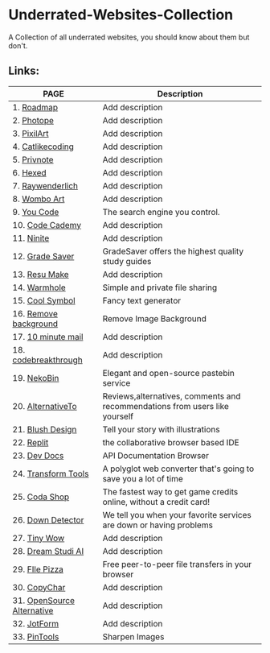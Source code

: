 # Underrated-Websites-Collection
A Collection of all underrated websites, you should know about them but don't.

## Links:
| PAGE | Description |
| ---- | ----------- |
|1. [Roadmap](https://roadmap.sh/) | Add description |
|2. [Photope](https://www.photopea.com/) | Add description |
|3. [PixilArt](https://www.pixilart.com/) | Add description |
|4. [Catlikecoding](https://catlikecoding.com/unity/tutorials/) | Add description |
|5. [Privnote](https://privnote.com/) | Add description |
|6. [Hexed](https://hexed.it/) | Add description |
|7. [Raywenderlich](https://www.raywenderlich.com/) | Add description |
|8. [Wombo Art](https://www.wombo.art/) | Add description |
|9. [You Code](https://you.com/code) | The search engine you control. |
|10. [Code Cademy](http://www.codecademy.com/) | Add description |
|11. [Ninite](https://ninite.com/) | Add description |
|12. [Grade Saver](https://www.gradesaver.com/) | GradeSaver offers the highest quality study guides |
|13. [Resu Make](https://latexresu.me/generator/templates) | Add description |
|14. [Warmhole](https://wormhole.app/) | Simple and private file sharing |
|15. [Cool Symbol](https://coolsymbol.com/cool-fancy-text-generator.html) | Fancy text generator |
|16. [Remove background](https://www.remove.bg/) | Remove Image Background |
|17. [10 minute mail](https://10MinuteMail.com) | Add description |
|18. [codebreakthrough](https://www.codebreakthrough.com/) | Add description |
|19. [NekoBin](https://nekobin.com/) | Elegant and open-source pastebin service |
|20. [AlternativeTo](https://alternativeto.net/) | Reviews,alternatives, comments and recommendations from users like yourself |
|21. [Blush Design](https://blush.design/) | Tell your story with illustrations |
|22. [Replit](https://replit.com/) | the collaborative browser based IDE |
|23. [Dev Docs](https://devdocs.io/) | API Documentation Browser |
|24. [Transform Tools](https://transform.tools/) | A polyglot web converter that's going to save you a lot of time |
|25. [Coda Shop](https://www.codashop.com/en-in/) | The fastest way to get game credits online, without a credit card! |
|26. [Down Detector](https://downdetector.in/) | We tell you when your favorite services are down or having problems |
|27. [Tiny Wow](https://tinywow.com/) | Add description |
|28. [Dream Studi AI](https://beta.dreamstudio.ai/dream) | Add description |
|29. [FIle Pizza](https://file.pizza/) | Free peer-to-peer file transfers in your browser |
|30. [CopyChar](https://copychar.cc/) | Add description |
|31. [OpenSource Alternative](https://www.opensourcealternative.to/) | Add description |
|32. [JotForm](https://www.jotform.com/) | Add description |
|33. [PinTools](https://pinetools.com/sharpen-image) | Sharpen Images |
